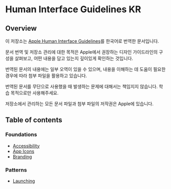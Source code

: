 # Human Interface Guidelines KR

## Overview

이 저장소는 [Apple Human Interface Guidelines](https://developer.apple.com/design/human-interface-guidelines/)를 한국어로 번역한 문서입니다.

문서 번역 및 저장소 관리에 대한 목적은 Apple에서 권장하는 디자인 가이드라인의 구성을 살펴보고, 어떤 내용을 담고 있는지 깊이있게 확인하는 것입니다. 

번역된 문서의 내용에는 일부 오역이 있을 수 있으며, 내용을 이해하는 데 도움이 필요한 경우에 따라 첨부 파일을 활용하고 있습니다.

번역된 문서를 무단으로 사용했을 때 발생하는 문제에 대해서는 책임지지 않습니다. 학습 목적으로만 사용해주세요.

저장소에서 관리하는 모든 문서 파일과 첨부 파일의 저작권은 Apple에 있습니다.

## Table of contents

### Foundations

- [Accessibility](./foundations/accessibility.md)
- [App Icons](./foundations/app-icons.md)
- [Branding](./foundations/branding.md)

### Patterns

- [Launching](./patterns/launching.md)
